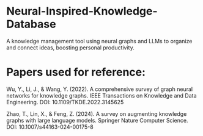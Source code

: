 # Neural-Inspired-Knowledge-Database
A knowledge management tool using neural graphs and LLMs to organize and connect ideas, boosting personal productivity.

# Papers used for reference:
Wu, Y., Li, J., & Wang, Y. (2022). A comprehensive survey of graph neural networks for knowledge graphs. IEEE Transactions on Knowledge and Data Engineering. DOI: 10.1109/TKDE.2022.3145625

Zhao, T., Lin, X., & Feng, Z. (2024). A survey on augmenting knowledge graphs with large language models. Springer Nature Computer Science. DOI: 10.1007/s44163-024-00175-8
